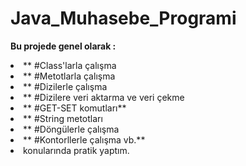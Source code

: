 # Java_Muhasebe_Programi

<b> Bu projede genel olarak : </b>
<li>** #Class'larla çalışma</li>
<li>** #Metotlarla çalışma</li>
<li>** #Dizilerle çalışma</li>
<li>** #Dizilere veri aktarma ve veri çekme</li>
<li>** #GET-SET komutları**</li>
<li>** #String metotları</li>
<li>** #Döngülerle çalışma</li>
<li>** #Kontorllerle çalışma vb.**</li>

<li> konularında pratik yaptım.</li>
